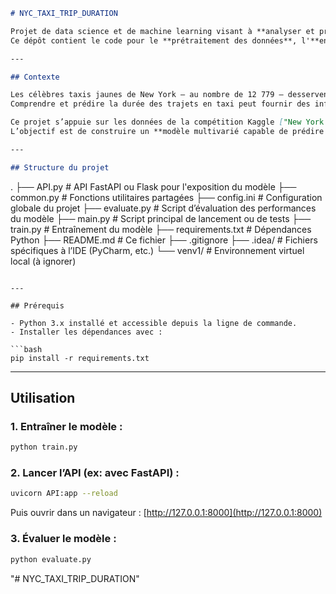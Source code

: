 
```markdown
# NYC_TAXI_TRIP_DURATION

Projet de data science et de machine learning visant à **analyser et prédire la durée des trajets en taxi à New York City**, à partir de données historiques fournies par la NYC Taxi and Limousine Commission (TLC).  
Ce dépôt contient le code pour le **prétraitement des données**, l'**entraînement de modèles de prédiction**, l'**exposition d'une API**, ainsi que des **outils d'évaluation**.

---

## Contexte

Les célèbres taxis jaunes de New York – au nombre de 12 779 – desservent environ 240 millions de passagers chaque année, générant une industrie de 1,8 milliard de dollars.  
Comprendre et prédire la durée des trajets en taxi peut fournir des informations précieuses aux urbanistes, aux citoyens et aux acteurs du transport.

Ce projet s’appuie sur les données de la compétition Kaggle ["New York City Taxi Trip Duration"](https://www.kaggle.com/competitions/nyc-taxi-trip-duration), qui met à disposition les enregistrements de trajets de 2016.  
L’objectif est de construire un **modèle multivarié capable de prédire la durée totale d’un trajet** en fonction de divers facteurs comme l’heure, la distance, les coordonnées géographiques, etc.

---

## Structure du projet

```

.
├── API.py               # API FastAPI ou Flask pour l'exposition du modèle
├── common.py            # Fonctions utilitaires partagées
├── config.ini           # Configuration globale du projet
├── evaluate.py          # Script d’évaluation des performances du modèle
├── main.py              # Script principal de lancement ou de tests
├── train.py             # Entraînement du modèle
├── requirements.txt     # Dépendances Python
├── README.md            # Ce fichier
├── .gitignore
├── .idea/               # Fichiers spécifiques à l’IDE (PyCharm, etc.)
└── venv1/               # Environnement virtuel local (à ignorer)

````

---

## Prérequis

- Python 3.x installé et accessible depuis la ligne de commande.
- Installer les dépendances avec :

```bash
pip install -r requirements.txt
````

---

## Utilisation

### 1. Entraîner le modèle :

```bash
python train.py
```

### 2. Lancer l’API (ex: avec FastAPI) :

```bash
uvicorn API:app --reload
```

Puis ouvrir dans un navigateur :
[http://127.0.0.1:8000](http://127.0.0.1:8000)

### 3. Évaluer le modèle :

```bash
python evaluate.py
```

"# NYC_TAXI_TRIP_DURATION" 
